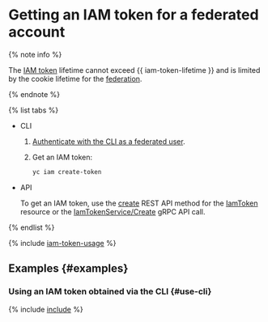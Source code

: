 # Getting an IAM token for a federated account

{% note info %}

The [IAM token](../../../iam/concepts/authorization/iam-token.md) lifetime cannot exceed {{ iam-token-lifetime }} and is limited by the cookie lifetime for the [federation](../../../organization/concepts/add-federation.md).

{% endnote %}

{% list tabs %}

- CLI

   1. [Authenticate with the CLI as a federated user](../../../cli/operations/authentication/federated-user.md).

   1. Get an IAM token:

      ```bash
      yc iam create-token
      ```

- API

   To get an IAM token, use the [create](../../api-ref/IamToken/create.md) REST API method for the [IamToken](../../api-ref/IamToken/index.md) resource or the [IamTokenService/Create](../../api-ref/grpc/iam_token_service.md#Create) gRPC API call.

{% endlist %}

{% include [iam-token-usage](../../../_includes/iam-token-usage.md) %}

## Examples {#examples}

### Using an IAM token obtained via the CLI {#use-cli}

{% include [include](../../../_includes/iam/iam-token-usage-examples.md) %}